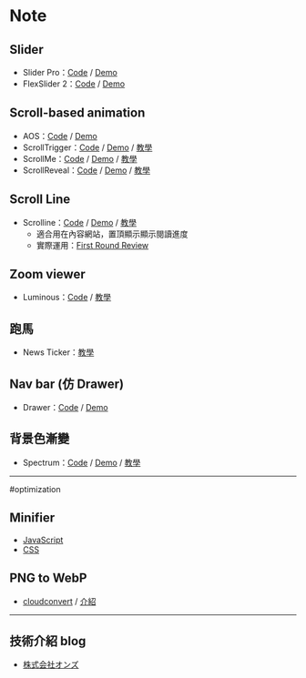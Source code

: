 # Note
## Slider
* Slider Pro：[Code](https://github.com/bqworks/slider-pro) / [Demo](http://bqworks.com/slider-pro/)
* FlexSlider 2：[Code](https://github.com/woothemes/FlexSlider) / [Demo](http://flexslider.woothemes.com/)

## Scroll-based animation
* AOS：[Code](https://github.com/michalsnik/aos) / [Demo](http://michalsnik.github.io/aos/)
* ScrollTrigger：[Code](https://github.com/terwanerik/ScrollTrigger) / [Demo](https://terwanerik.github.io/ScrollTrigger/) / [教學](http://on-ze.com/archives/5824)
* ScrollMe：[Code](https://github.com/nckprsn/scrollme) / [Demo](http://scrollme.nckprsn.com/) / [教學](http://on-ze.com/archives/5678)
* ScrollReveal：[Code](https://github.com/jlmakes/scrollreveal.js) / [Demo](https://scrollrevealjs.org/) / [教學](http://on-ze.com/archives/4477) 

## Scroll Line
* Scrolline：[Code](https://github.com/anthonyly/Scrolline.js) / [Demo](http://anthonyly.com/jquery.plugins/scrolline/) / [教學](http://on-ze.com/archives/5948)
  *  適合用在內容網站，置頂顯示顯示閱讀進度
  *  實際運用：[First Round Review](http://firstround.com/review/defining-product-design-a-dispatch-from-airbnbs-design-chief/)

## Zoom viewer
* Luminous：[Code](https://github.com/imgix/luminous) / [教學](http://on-ze.com/archives/5669)

## 跑馬
* News Ticker：[教學](http://on-ze.com/archives/618)

## Nav bar (仿 Drawer)
* Drawer：[Code](https://github.com/blivesta/drawer/) / [Demo](http://git.blivesta.com/drawer/)

## 背景色漸變
* Spectrum：[Code](https://github.com/andreacrofts/spectrum-plugin) / [Demo](http://www.andreacrofts.codes/spectrum/) / [教學](http://on-ze.com/archives/5245)

---

#optimization
## Minifier
* [JavaScript](https://javascript-minifier.com/)
* [CSS](https://cssminifier.com/)

## PNG to WebP
* [cloudconvert](https://cloudconvert.com/png-to-webp) / [介紹](https://developers.google.com/speed/webp/)

---

## 技術介紹 blog
* [株式会社オンズ](http://on-ze.com/blog)
